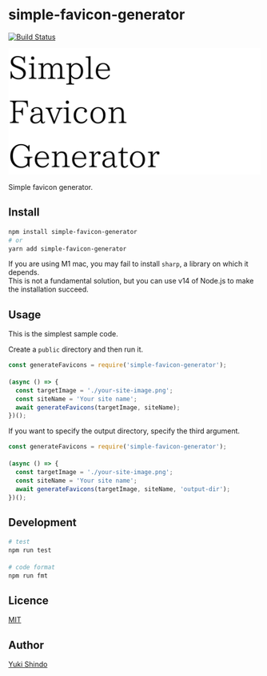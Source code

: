 # simple-favicon-generator

[![Build Status](https://travis-ci.org/shinshin86/simple-favicon-generator.svg?branch=main)](https://travis-ci.org/shinshin86/simple-favicon-generator)

![simple-favicon-generator logo](./logo/simple-favicon-generator-logo.png)

Simple favicon generator.

## Install

```sh
npm install simple-favicon-generator
# or
yarn add simple-favicon-generator
```

If you are using M1 mac, you may fail to install `sharp`, a library on which it depends.  
This is not a fundamental solution, but you can use v14 of Node.js to make the installation succeed.

## Usage

This is the simplest sample code.

Create a `public` directory and then run it.

```javascript
const generateFavicons = require('simple-favicon-generator');

(async () => {
  const targetImage = './your-site-image.png';
  const siteName = 'Your site name';
  await generateFavicons(targetImage, siteName);
})();
```

If you want to specify the output directory, specify the third argument.

```javascript
const generateFavicons = require('simple-favicon-generator');

(async () => {
  const targetImage = './your-site-image.png';
  const siteName = 'Your site name';
  await generateFavicons(targetImage, siteName, 'output-dir');
})();
```

## Development

```sh
# test
npm run test

# code format
npm run fmt
```

## Licence

[MIT](https://github.com/shinshin86/simple-favicon-generator/blob/main/LICENSE)

## Author

[Yuki Shindo](https://shinshin86.com/en)
